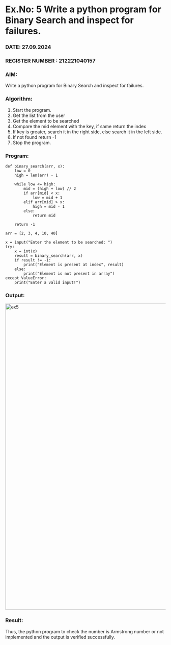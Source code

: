 # Ex.No: 5 Write a python program for Binary Search and inspect for failures.

### DATE: 27.09.2024      

### REGISTER NUMBER : 212221040157

### AIM: 
Write a python program for Binary Search and inspect for failures.

### Algorithm:

1.	Start the program.
2.	Get the list from the user
3.	Get the element to be searched
4.	Compare the mid element with the key, if same return the index
5.	If key is greater, search it in the right side, else search it in the left side.
6.	If not found return -1
7.	Stop the program.


### Program:

```
def binary_search(arr, x):
    low = 0
    high = len(arr) - 1

    while low <= high:
        mid = (high + low) // 2
        if arr[mid] < x:
            low = mid + 1
        elif arr[mid] > x:
            high = mid - 1
        else:
            return mid
    
    return -1  

arr = [2, 3, 4, 10, 40]

x = input("Enter the element to be searched: ")
try:
    x = int(x)
    result = binary_search(arr, x)
    if result != -1:
        print("Element is present at index", result)
    else:
        print("Element is not present in array")
except ValueError:
    print("Enter a valid input!")
```

### Output:

<img width="959" alt="ex5" src="https://github.com/user-attachments/assets/da1be9bc-9fb6-4bee-bb30-3fed582c0bae">


### Result:
Thus, the python program to check the number is Armstrong number or not implemented and the output is verified successfully.

